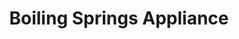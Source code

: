 ---
title: "Boiling Springs Appliance"
url: /boiling-springs/boiling-springs-appliance/
shop: appliance
---